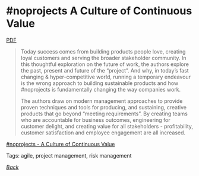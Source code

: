 # #noprojects A Culture of Continuous Value

[PDF](../../docs/noprojects-a-culture-of-continuous-value.pdf)

> Today success comes from building products people love, creating loyal customers and serving the broader stakeholder community.  In this thoughtful exploration on the future of work, the authors explore the past, present and future of the “project”. And why, in today’s fast changing & hyper-competitive world, running a temporary endeavour is the wrong approach to building sustainable products and how #noprojects is fundamentally changing the way companies work.
>
> The authors draw on modern management approaches to provide proven techniques and tools for producing, and sustaining, creative products that go beyond “meeting requirements”. By creating teams who are accountable for business outcomes, engineering for customer delight, and creating value for all stakeholders - profitability, customer satisfaction and employee engagement are all increased.

[#noprojects - A Culture of Continuous Value](https://www.infoq.com/minibooks/noprojects-value-culture)

Tags: agile, project management, risk management

[_Back_](README.md)
